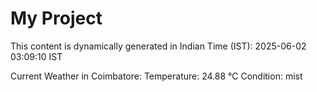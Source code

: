 # My Project

This content is dynamically generated in Indian Time (IST): 2025-06-02 03:09:10 IST


Current Weather in Coimbatore:
Temperature: 24.88 °C
Condition: mist
